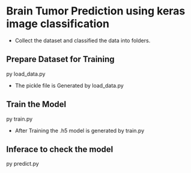 # Brain Tumor Prediction using keras image classification

* Collect the dataset and classified the data into folders. 

## Prepare Dataset for Training
  py load_data.py
  
* The pickle file is Generated by load_data.py

## Train the Model 
  py train.py

* After Training the .h5 model is generated by train.py

## Inferace to check the model
  py predict.py


